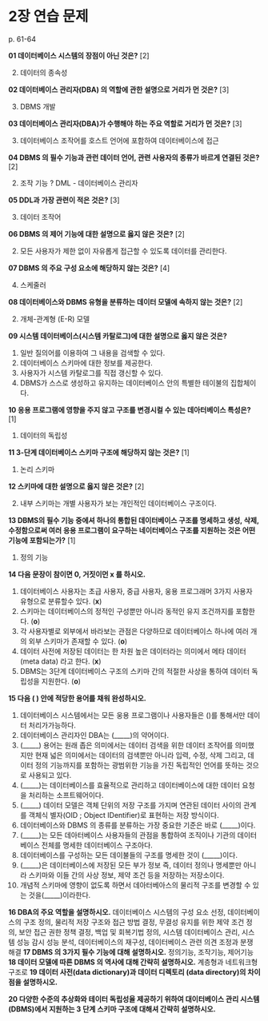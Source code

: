 # 2장 연습 문제

p. 61-64

**01 데이터베이스 시스템의 장점이 아닌 것은?** [2]


2. 데이터의 종속성


**02 데이터베이스 관리자(DBA) 의 역할에 관한 설명으로 거리가 먼 것은?** [3]

3. DBMS 개발


**03 데이터베이스 관리자(DBA)가 수행해야 하는 주요 역할로 거리가 먼 것은?** [3]


3. 데이터베이스 조작어를 호스트 언어에 포함하여 데이터베이스에 접근


**04 DBMS 의 필수 기능과 관런 데이터 언어, 관련 사용자의 종류가 바르게 연결된 것은?** [2]

2. 조작 기능 ? DML - 데이터베이스 관리자


**05 DDL과 가장 관련이 적은 것은?** [3]


3. 데이터 조작어


**06 DBMS 의 제어 기능에 대한 설명으로 옳지 않은 것은?** [2]


2. 모든 사용자가 제한 없이 자유롭게 접근할 수 있도록 데이터를 관리한다.


**07 DBMS 의 주요 구성 요소에 해당하지 않는 것은?** [4]


4. 스케줄러

**08 데이터베이스와 DBMS 유형을 분류하는 데이터 모델에 속하지 않는 것은?** [2]

2. 개체-관계형 (E-R) 모델


**09 시스템 데이터베이스(시스템 카탈로그)에 대한 설명으로 옳지 않은 것은?**

1. 일반 질의어를 이용하여 그 내용을 검색할 수 있다.
2. 데이터베이스 스키마에 대한 정보를 제공한다.
3. 사용자가 시스템 카탈로그를 직접 갱신할 수 있다.
4. DBMS가 스스로 생성하고 유지하는 데이터베이스 안의 특별한 테이불의 집합체이다.

**10 응용 프로그램에 영향을 주지 않고 구조를 변경시컬 수 있는 데아터베이스 특성은?** [1]

1. 데이터의 독립성


**11 3-단계 데이터베이스 스키마 구조에 해당하지 않는 것은?** [1]

1. 논리 스키마


**12 스키마에 대한 설명으로 옳지 않은 것은?** [2]

2. 내부 스키마는 개별 사용자가 보는 개인적인 데이터베이스 구조이다.


**13 DBMS의 필수 기능 중에셔 하나의 통합된 데이터베이스 구조를 명세하고 생성, 삭제, 수정함으로써 여러 응용 프로그램이 요구하는 네이터베이스 구조를 지원하는 것은 어떤 기능에 포함되는가?** [1]

1. 정의 기능


**14 다음 문장이 참이면 0, 거짓이먼 x 를 하시오.**

1. 데이터베이스 사용자는 초급 사용자, 중급 사용자, 웅용 프로그래머 3가지 사용자 유형으로 분류할수 있다. (__x__)
2. 스키마는 데이터베이스의 정적인 구성뿐만 아니라 동적인 유지 조건까지를 포함한다. (__o__)
3. 각 사용자별로 외부에서 바라보는 관점은 다양하므로 데이터베이스 하나에 여러 개의 외부 스키마가 존재할 수 있다. (__o__)
4. 데이터 사전에 저장된 데이터는 한 차원 높은 데이터라는 의미에서 메타 데이터 (meta data) 라고 한다. (__x__)
5. DBMS는 3단계 데이터베이스 구조의 스키마 간의 적절한 사상을 통하여 데이터 독립성을 지원한다. (__o__)

**15 다음 ( ) 안에 적당한 용어를 채워 완성하시오.**

1. 데이터베이스 시스템에서는 모든 웅용 프로그램이나 사용자들은 ()를 통해서만 데이터 처리가가능하다.
2. 데이터베이스 관리자인 DBA는 (_____)의 약어이다.
3. (_____) 용어는 원래 좁은 의미에서는 데이터 검색을 위한 데이터 조작어를 의미했지만 현재 넓은 의미에서는 데이터의 검색뿐만 아니라 입력, 수정, 삭제 그리고, 데이터 정의 기능까지를 포함하는 광범위한 기능을 가진 독립적인 언어를 뜻하는 것으로 사용되고 있다.
4. (_____)는 데이터베이스를 효율적으로 관리하고 데이터베이스에 대한 데이터 요청을 처리하는 소프트웨어이다.
5. (_____) 데이터 모델은 객체 단위의 저장 구조를 가지며 연관된 데이터 사이의 관계를 객체식 별자(OID ; Object IDentifier)로 표현하는 저장 방식이다.
6. 데이터베이스와 DBMS 의 종류를 분류하는 가장 중요한 기준은 바로 (_____)이다.
7. (_____)는 모든 데아터베이스 사용자들의 관점을 통합하여 조직이나 기관의 데이터베이스 전체를 명세한 데이터베이스 구조아다.
8. 데이터베이스를 구성하는 모든 데이불들의 구조를 명세한 것이 (_____)이다.
9. (_____)은 데이터베이스에 저장된 모든 부가 정보 즉, 데이터 정의나 명세뿐만 아니라 스키마와 이들 간의 사상 정보, 제약 조건 등을 저장하는 저장소이다.
10. 개념적 스키마에 영향이 없도록 하면서 데아터베아스의 물리적 구조를 변경할 수 있는 것을(_____)이라한다.

**16 DBA의 주요 역할을 설명하시오.**
데이터베이스 시스템의 구성 요소 선정, 데이터베이스의 구조 정의, 물리적 저장 구조와 접근 방법 결정, 무결성 유지를 위한 제약 조건 정의, 보안 접근 권한 정책 결정, 백업 및 회복기법 정의, 시스템 데이터베이스 관리, 시스템 성능 감시 성능 분석, 데이터베이스의 재구성, 데이터베이스 관련 의견 조정과 분쟁 해결
**17 DBMS 의 3가지 필수 기능에 대해 설명하시오.**
정의기능, 조작기능, 제어기능
**18 데이터 모델에 따른 DBMS 의 역사에 대해 간략히 설명하시오.**
계층형과 네트워크형 구조로
**19 데이터 사전(data dictionary)과 데이터 디렉토리 (data directory)의 차이점을 설명하시오.**

**20 다양한 수준의 추상화와 테이터 독립성율 제공하기 위하여 대이터베이스 관리 시스템 (DBMS)에서 지원하는 3 단계 스키마 구조에 대해셔 간략히 설명하시오.**
